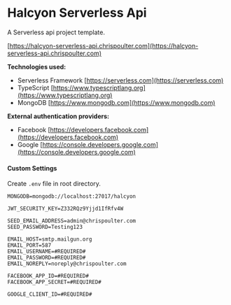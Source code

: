 # Halcyon Serverless Api

A Serverless api project template.

[https://halcyon-serverless-api.chrispoulter.com](https://halcyon-serverless-api.chrispoulter.com)

**Technologies used:**

-   Serverless Framework
    [https://serverless.com](https://serverless.com)
-   TypeScript
    [https://www.typescriptlang.org](https://www.typescriptlang.org)
-   MongoDB
    [https://www.mongodb.com](https://www.mongodb.com)

**External authentication providers:**

-   Facebook
    [https://developers.facebook.com](https://developers.facebook.com)
-   Google
    [https://console.developers.google.com](https://console.developers.google.com)

#### Custom Settings

Create `.env` file in root directory.

```
MONGODB=mongodb://localhost:27017/halcyon

JWT_SECURITY_KEY=Z332RQz9Yjjd1IfRfv4W

SEED_EMAIL_ADDRESS=admin@chrispoulter.com
SEED_PASSWORD=Testing123

EMAIL_HOST=smtp.mailgun.org
EMAIL_PORT=587
EMAIL_USERNAME=#REQUIRED#
EMAIL_PASSWORD=#REQUIRED#
EMAIL_NOREPLY=noreply@chrispoulter.com

FACEBOOK_APP_ID=#REQUIRED#
FACEBOOK_APP_SECRET=#REQUIRED#

GOOGLE_CLIENT_ID=#REQUIRED#
```
